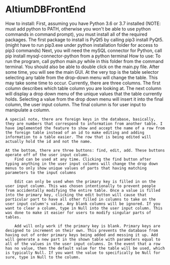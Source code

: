 # AltiumDBFrontEnd
How to install:
    First, assuming you have Python 3.6 or 3.7 installed (NOTE: must add python to PATH, otherwise you won't be able to use python commands in command prompt), you must install all of the required packages. The first package to install is PyQt5
    by calling pip3 install PyQt5.(might have to run pip3.exe under python installation folder for access to pip3 commands)
    Next, you will need the mySQL connector for Python, call pip install mysql-connector-python from a python terminal
How to use:
    To run the program, call python main.py while in this folder from the command terminal. You should also be able to double click on the main.py file. After some time, you will see the main GUI. At the very top is the table selector selecting any table from the drop-down menu will change the table. This may take some time to occur. Currently, there are three columns. The first column describes which table column you are looking at. The next column will display a drop down menu of the unique values that the table currently holds. Selecting a value from the drop down menu will insert it into the final column, the user input column. The final column is for user input to manipulate a column.

    A special note, there are foreign keys in the database, basically, they are numbers that correspond to information from another table. I have implemented the feature to show and accept the name of a row from the foreign table instead of an id to make editing and adding information to a table easier. The row that is being edited will actually hold the id and not the name.

    At the bottom, there are three buttons: find, edit, add. These buttons operate off of the user input column. 
        Find can be used at any time. Clicking the find button after typing anything in the user input columns will change the drop down menus to only show unique values of parts that having matching parameters to the input columns

        Edit can only be used when the primary key is filled in on the user input column. This was chosen intentionally to prevent people from accidentally modifying the entire table. Once a value is filled into the primary key, clicking the edit button will cause that particular part to have all other filled in columns to take on the user input column's value. Any blank columns will be ignored. If you want to clear a column, type in Null into the user input column. This was done to make it easier for users to modify singular parts of tables.

        Add will only work if the primary key is blank. Primary keys are designed to increment on their own. This prevents the database from having out of order primary keys being added and messing it up. Add will generate a new part in the shown table with parameters equal to all of the values in the user input columns. In the event that a row has no value, then the default value for the table will be used, which is typically Null. If you want the value to specifically be Null for sure, type in Null to the column.
